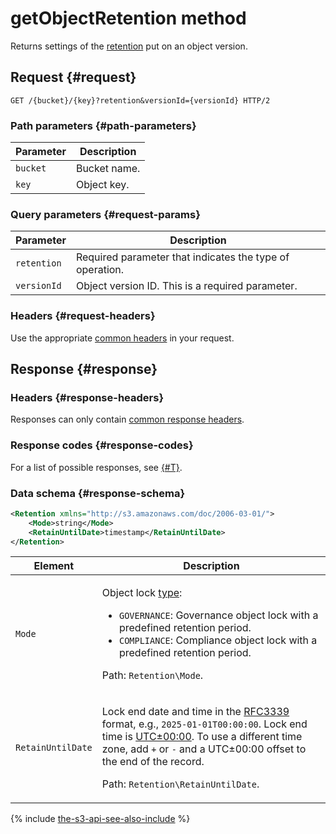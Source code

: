 # getObjectRetention method

Returns settings of the [retention](../../../concepts/object-lock.md) put on an object version.

## Request {#request}

```http
GET /{bucket}/{key}?retention&versionId={versionId} HTTP/2
```

### Path parameters {#path-parameters}

Parameter | Description
----- | -----
`bucket` | Bucket name.
`key` | Object key.

### Query parameters {#request-params}

Parameter | Description
----- | -----
`retention` | Required parameter that indicates the type of operation.
`versionId` | Object version ID. This is a required parameter.

### Headers {#request-headers}

Use the appropriate [common headers](../common-request-headers.md) in your request.

## Response {#response}

### Headers {#response-headers}

Responses can only contain [common response headers](../common-response-headers.md).

### Response codes {#response-codes}

For a list of possible responses, see [{#T}](../response-codes.md).

### Data schema {#response-schema}

```xml
<Retention xmlns="http://s3.amazonaws.com/doc/2006-03-01/">
    <Mode>string</Mode>
    <RetainUntilDate>timestamp</RetainUntilDate>
</Retention>
```

Element | Description
----- | -----
`Mode` | <p>Object lock [type](../../../concepts/object-lock.md#types):</p><ul><li>`GOVERNANCE`: Governance object lock with a predefined retention period.</li><li>`COMPLIANCE`: Compliance object lock with a predefined retention period.</li></ul><p>Path: `Retention\Mode`.</p>
`RetainUntilDate` | <p>Lock end date and time in the [RFC3339](https://www.ietf.org/rfc/rfc3339.txt) format, e.g., `2025-01-01T00:00:00`. Lock end time is [UTC±00:00](https://en.wikipedia.org/wiki/UTC%2B00:00). To use a different time zone, add `+` or `-` and a UTC±00:00 offset to the end of the record.</p><p>Path: `Retention\RetainUntilDate`.</p>

{% include [the-s3-api-see-also-include](../../../../_includes/storage/the-s3-api-see-also-include.md) %}